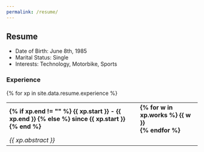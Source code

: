 ```yaml
---
permalink: /resume/
---
```


## Resume

- Date of Birth: June 8th, 1985
- Marital Status: Single
- Interests: Technology, Motorbike, Sports

### Experience

<table>
    {% for xp in site.data.resume.experience %}
    <tr>
	<td style="font-weight: bold;">
	    {% if xp.end != "" %}
		{{ xp.start }} - {{ xp.end }}  
	    {% else %}
		since {{ xp.start }}  
	    {% end %}
	</td>
	<td style="font-weight: bold;>{{ xp.job }}</td>
	<td>{{ xp.where }}</td>
    </tr>
    <tr>
	<td colspan="3">
	    {% for w in xp.works %}
		{{ w }}<br/>
	    {% endfor %}
	</td>
    </tr>
    <tr>
	<td colspan="3" style="font-style: italic;">{{ xp.abstract }}</td>
    </tr>
    </tr>
</table>